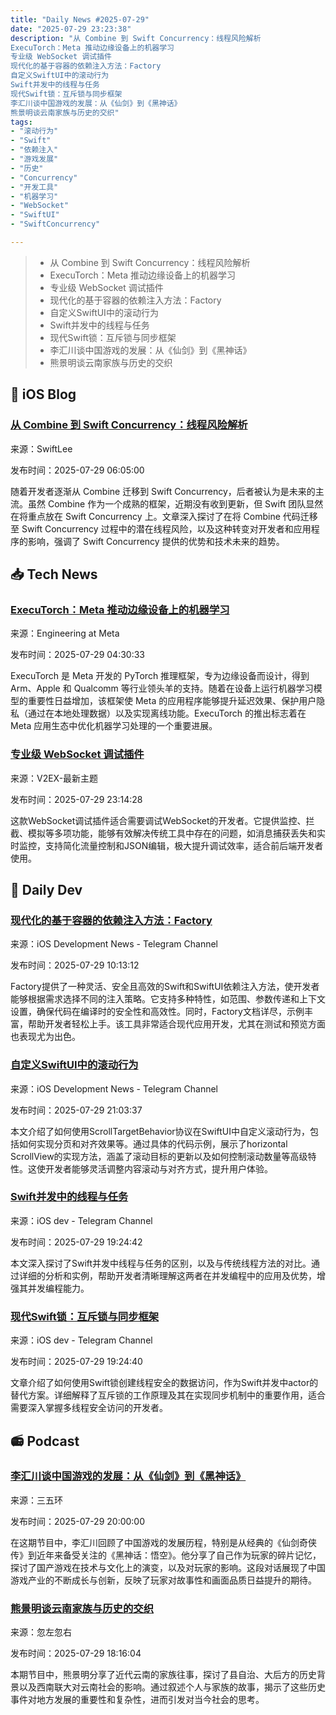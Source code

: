 ```yaml
---
title: "Daily News #2025-07-29"
date: "2025-07-29 23:23:38"
description: "从 Combine 到 Swift Concurrency：线程风险解析
ExecuTorch：Meta 推动边缘设备上的机器学习
专业级 WebSocket 调试插件
现代化的基于容器的依赖注入方法：Factory
自定义SwiftUI中的滚动行为
Swift并发中的线程与任务
现代Swift锁：互斥锁与同步框架
李汇川谈中国游戏的发展：从《仙剑》到《黑神话》
熊景明谈云南家族与历史的交织"
tags: 
- "滚动行为"
- "Swift"
- "依赖注入"
- "游戏发展"
- "历史"
- "Concurrency"
- "开发工具"
- "机器学习"
- "WebSocket"
- "SwiftUI"
- "SwiftConcurrency"

---
```


> - 从 Combine 到 Swift Concurrency：线程风险解析
> - ExecuTorch：Meta 推动边缘设备上的机器学习
> - 专业级 WebSocket 调试插件
> - 现代化的基于容器的依赖注入方法：Factory
> - 自定义SwiftUI中的滚动行为
> - Swift并发中的线程与任务
> - 现代Swift锁：互斥锁与同步框架
> - 李汇川谈中国游戏的发展：从《仙剑》到《黑神话》
> - 熊景明谈云南家族与历史的交织

## 🍎 iOS Blog

### [从 Combine 到 Swift Concurrency：线程风险解析](https://www.avanderlee.com/concurrency/combine-and-swift-concurrency-a-threading-risk/)

来源：SwiftLee

发布时间：2025-07-29 06:05:00

随着开发者逐渐从 Combine 迁移到 Swift Concurrency，后者被认为是未来的主流。虽然 Combine 作为一个成熟的框架，近期没有收到更新，但 Swift 团队显然在将重点放在 Swift Concurrency 上。文章深入探讨了在将 Combine 代码迁移至 Swift Concurrency 过程中的潜在线程风险，以及这种转变对开发者和应用程序的影响，强调了 Swift Concurrency 提供的优势和技术未来的趋势。

## 📥 Tech News

### [ExecuTorch：Meta 推动边缘设备上的机器学习](https://engineering.fb.com/2025/07/28/android/executorch-on-device-ml-meta-family-of-apps/)

来源：Engineering at Meta

发布时间：2025-07-29 04:30:33

ExecuTorch 是 Meta 开发的 PyTorch 推理框架，专为边缘设备而设计，得到 Arm、Apple 和 Qualcomm 等行业领头羊的支持。随着在设备上运行机器学习模型的重要性日益增加，该框架使 Meta 的应用程序能够提升延迟效果、保护用户隐私（通过在本地处理数据）以及实现离线功能。ExecuTorch 的推出标志着在 Meta 应用生态中优化机器学习处理的一个重要进展。

### [专业级 WebSocket 调试插件](https://www.v2ex.com/t/1148616)

来源：V2EX-最新主题

发布时间：2025-07-29 23:14:28

这款WebSocket调试插件适合需要调试WebSocket的开发者。它提供监控、拦截、模拟等多项功能，能够有效解决传统工具中存在的问题，如消息捕获丢失和实时监控，支持简化流量控制和JSON编辑，极大提升调试效率，适合前后端开发者使用。

## 💾 Daily Dev

### [现代化的基于容器的依赖注入方法：Factory](https://github.com/hmlongco/Factory)

来源：iOS Development News - Telegram Channel

发布时间：2025-07-29 10:13:12

Factory提供了一种灵活、安全且高效的Swift和SwiftUI依赖注入方法，使开发者能够根据需求选择不同的注入策略。它支持多种特性，如范围、参数传递和上下文设置，确保代码在编译时的安全性和高效性。同时，Factory文档详尽，示例丰富，帮助开发者轻松上手。该工具非常适合现代应用开发，尤其在测试和预览方面也表现尤为出色。

### [自定义SwiftUI中的滚动行为](https://www.createwithswift.com/define-how-scrolling-behaves-with-scroll-target-behavior-in-swiftui/)

来源：iOS Development News - Telegram Channel

发布时间：2025-07-29 21:03:37

本文介绍了如何使用ScrollTargetBehavior协议在SwiftUI中自定义滚动行为，包括如何实现分页和对齐效果等。通过具体的代码示例，展示了horizontal ScrollView的实现方法，涵盖了滚动目标的更新以及如何控制滚动数量等高级特性。这使开发者能够灵活调整内容滚动与对齐方式，提升用户体验。

### [Swift并发中的线程与任务](https://t.me/iosdevio/6141)

来源：iOS dev - Telegram Channel

发布时间：2025-07-29 19:24:42

本文深入探讨了Swift并发中线程与任务的区别，以及与传统线程方法的对比。通过详细的分析和实例，帮助开发者清晰理解这两者在并发编程中的应用及优势，增强其并发编程能力。

### [现代Swift锁：互斥锁与同步框架](https://t.me/iosdevio/6140)

来源：iOS dev - Telegram Channel

发布时间：2025-07-29 19:24:40

文章介绍了如何使用Swift锁创建线程安全的数据访问，作为Swift并发中actor的替代方案。详细解释了互斥锁的工作原理及其在实现同步机制中的重要作用，适合需要深入掌握多线程安全访问的开发者。

## 📻 Podcast

### [李汇川谈中国游戏的发展：从《仙剑》到《黑神话》](https://www.xiaoyuzhoufm.com/episode/68882c228e06fe8de7306ccf)

来源：三五环

发布时间：2025-07-29 20:00:00

在这期节目中，李汇川回顾了中国游戏的发展历程，特别是从经典的《仙剑奇侠传》到近年来备受关注的《黑神话：悟空》。他分享了自己作为玩家的碎片记忆，探讨了国产游戏在技术与文化上的演变，以及对玩家的影响。这段对话展现了中国游戏产业的不断成长与创新，反映了玩家对故事性和画面品质日益提升的期待。

### [熊景明谈云南家族与历史的交织](https://www.xiaoyuzhoufm.com/episode/68889c6bedf3fa32d51405bf)

来源：忽左忽右

发布时间：2025-07-29 18:16:04

本期节目中，熊景明分享了近代云南的家族往事，探讨了县自治、大后方的历史背景以及西南联大对云南社会的影响。通过叙述个人与家族的故事，揭示了这些历史事件对地方发展的重要性和复杂性，进而引发对当今社会的思考。
